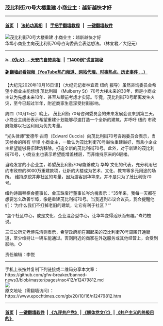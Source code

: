 ### 茂比利街70号大楼重建 小商业主：越新越快才好
------------------------

#### [首页](https://github.com/gfw-breaker/banned-news3/blob/master/README.md) &nbsp;&nbsp;|&nbsp;&nbsp; [法轮功真相](https://github.com/begood0513/basic/blob/master/README.md)  &nbsp;&nbsp;|&nbsp;&nbsp; [手把手翻墙教程](https://github.com/gfw-breaker/guides/wiki)  &nbsp;&nbsp;|&nbsp;&nbsp; [一键翻墙软件](https://github.com/gfw-breaker/nogfw/blob/master/README.md)  



<div><img alt="茂比利街70号大楼重建 小商业主：越新越快才好" class="attachment-djy_600_400 size-djy_600_400 wp-post-image" src="https://i.epochtimes.com/assets/uploads/2020/10/144329-600x400.jpg"/>
<div class="caption">
 华埠小商业主向茂比利街70号咨询委员会表达想法。（林宜君／大纪元）
</div></div><hr/>

#### 💥 [《伪火》 - 天安门自焚真相 ](http://158.247.195.190:10000/videos/blog/weihuo.html)&nbsp; |&nbsp; [“1400例”谎言揭秘  ](http://158.247.195.190:10000/videos/blog/jiexi1400.html)

#### [ 🎬  翻墙必看视频（YouTube热门频道、网站代理、时事热点、历史事件 ...）](https://github.com/gfw-breaker/links/blob/master/banned.md)

<div><p>
 【大纪元2020年10月16日讯】（大纪元记者林宜君
 <ok href="https://www.epochtimes.com/gb/tag/%E7%BA%BD%E7%BA%A6.html">
  纽约
 </ok>
 报导）虽然咨询委员会希望小商业主能想想
 <ok href="https://www.epochtimes.com/gb/tag/%E8%8C%82%E6%AF%94%E5%88%A9%E8%A1%97.html">
  茂比利街
 </ok>
 （Mulberry St）70号大楼未来的30年，但是小商业主认为先想未来10年、甚至从眼前考虑才实际。毕竟，茂比利街70号距离发生火灾，至今已超过半年，附近商家生意深受封街影响。
</p>
<p>
 周四（10月15日）晚上，
 <ok href="https://www.epochtimes.com/gb/tag/%E8%8C%82%E6%AF%94%E5%88%A9%E8%A1%97.html">
  茂比利街
 </ok>
 70号咨询委员会的未来发展会议来到第三天，小商业主纷纷表示希望重建计划能够尽速打造一个全新的建筑，并呼吁
 <ok href="https://www.epochtimes.com/gb/tag/%E7%BA%BD%E7%BA%A6.html">
  纽约
 </ok>
 市政府能够以社区利用为优先考量。
</p>
<p>
 “光头律师”爱德华‧古奇（Edward Cuccia）向茂比利街70号咨询委员会表示，当天参会的所有
 <ok href="https://www.epochtimes.com/gb/tag/%E5%8D%8E%E5%9F%A0.html">
  华埠
 </ok>
 小商业主，一致认为茂比利街70号越快重建越好，而且小企业主希望能够将旧建筑移除，打造全新的茂比利街70号。此外，对于新建的茂比利街70号，小商业主也表示希望能增盖楼层，而非维持原来的6层楼。
</p>
<p>
 当晚发言的小企业主，希望茂比利街70号能够成为
 <ok href="https://www.epochtimes.com/gb/tag/%E5%8D%8E%E5%9F%A0.html">
  华埠
 </ok>
 文化的代表，充分利用纽约市政府的8000万重建款项，让新的大楼成为艺术、文化、教育等多元用途的场所。 维持原貌并非社区的考量，因为游客到华埠来，并不是只为了茂比利街70号。
</p>
<p>
 纽约诗画琴棋会董事长、金玉珠宝行董事长岑灼槐表示：“35年来，我每一天都在想要怎么改善华埠，像是重建茂比利街70号。当我遇到市议会议员，我会提醒他们：‘为什么我们不打掉老旧的建筑，让它有利于社区？’”
</p>
<p>
 “盖个社区中心，或是文化、企业混合型中心，让华埠变得活跃而有趣。”岑灼槐说。
</p>
<p>
 三江公所元老傅先清则表示，希望政府能在围起来的茂比利街70号周围开通街道，至少维持让一辆车能通过。否则附近的商家在外送服务或其他经营上，会受到影响。◇
</p>
<p>
 责任编辑：李悦
</p>
</div>
<hr/>
手机上长按并复制下列链接或二维码分享本文章：<br/>
https://github.com/gfw-breaker/banned-news3/blob/master/pages/nsc412/n12479812.md <br/>
<a href='https://github.com/gfw-breaker/banned-news3/blob/master/pages/nsc412/n12479812.md'><img src='https://github.com/gfw-breaker/banned-news3/blob/master/pages/nsc412/n12479812.md.png'/></a> <br/>
原文地址（需翻墙访问）：https://www.epochtimes.com/gb/20/10/16/n12479812.htm


------------------------
#### [首页](https://github.com/gfw-breaker/banned-news3/blob/master/README.md) &nbsp;|&nbsp; [一键翻墙软件](https://github.com/gfw-breaker/nogfw/blob/master/README.md) &nbsp;| [《九评共产党》](https://github.com/gfw-breaker/9ping.md/blob/master/README.md#九评之一评共产党是什么) | [《解体党文化》](https://github.com/gfw-breaker/jtdwh.md/blob/master/README.md) | [《共产主义的终极目的》](https://github.com/gfw-breaker/gczydzjmd.md/blob/master/README.md)


<img src='http://gfw-breaker.win/banned-news3/pages/nsc412/n12479812.md' width='0px' height='0px'/>